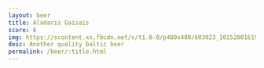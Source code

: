 ```yaml
---
layout: beer
title: Aladaris Gaisais
score: 6
img: https://scontent.xx.fbcdn.net/v/t1.0-0/p480x480/603023_10152001619908745_1091913425_n.jpg?oh=fbe0cb21ebe0dcc1cf34fe1cb551bff8&oe=590F7702
desc: Another quality baltic beer
permalink: /beer/:title.html
---
```

